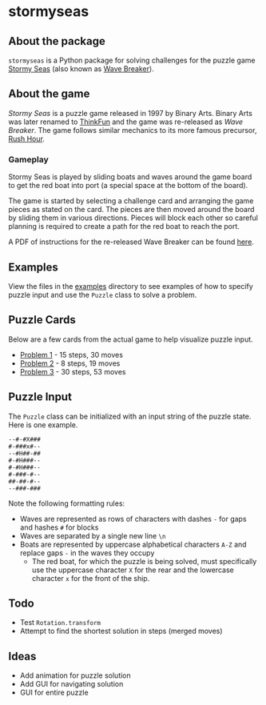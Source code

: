 # stormyseas

## About the package
`stormyseas` is a Python package for solving challenges for the puzzle game [Stormy Seas](http://www.geekyhobbies.com/stormy-seas-seafaring-puzzle-game-review-puzzled/) (also known as [Wave Breaker](https://www.amazon.com/dp/B01MQKC6X7)).

## About the game
_Stormy Seas_ is a puzzle game released in 1997 by Binary Arts. Binary Arts was later renamed to [ThinkFun](https://www.thinkfun.com/press/binary-arts-changes-name-thinkfun/) and the game was re-released as _Wave Breaker_. The game follows similar mechanics to its more famous precursor, [Rush Hour](https://en.wikipedia.org/wiki/Rush_Hour_(puzzle)).

### Gameplay
Stormy Seas is played by sliding boats and waves around the game board to get the red boat into port (a special space at the bottom of the board).

The game is started by selecting a challenge card and arranging the game pieces as stated on the card. The pieces are then moved around the board by sliding them in various directions. Pieces will block each other so careful planning is required to create a path for the red boat to reach the port.

A PDF of instructions for the re-released Wave Breaker can be found [here](https://www.thinkfun.com/wp-content/uploads/2016/10/ALLWave-6602-Instructions.pdf).

## Examples
View the files in the [examples](examples) directory to see examples of how to specify puzzle input and use the `Puzzle` class to solve a problem.

## Puzzle Cards
Below are a few cards from the actual game to help visualize puzzle input.
* [Problem 1](https://user-images.githubusercontent.com/1920621/80294652-ca4a3280-8738-11ea-9fda-6aa1ea3460f6.jpg) - 15 steps, 30 moves
* [Problem 2](https://user-images.githubusercontent.com/1920621/80294654-cc13f600-8738-11ea-9160-b67fae22b393.jpg) - 8 steps, 19 moves
* [Problem 3](https://user-images.githubusercontent.com/1920621/80294655-ccac8c80-8738-11ea-80eb-d5895066de72.jpg) - 30 steps, 53 moves

## Puzzle Input
The `Puzzle` class can be initialized with an input string of the puzzle state. Here is one example.
```
--#-#X###
#-###x#--
--#H##-##
#-#H###--
#-#H###--
#-###-#--
##-##-#--
--###-###
```
Note the following formatting rules:
* Waves are represented as rows of characters with dashes `-` for gaps and hashes `#` for blocks
* Waves are separated by a single new line `\n`
* Boats are represented by uppercase alphabetical characters `A-Z` and replace gaps `-` in the waves they occupy
  * The red boat, for which the puzzle is being solved, must specifically use the uppercase character `X` for the rear and the lowercase character `x` for the front of the ship.

## Todo
* Test `Rotation.transform`
* Attempt to find the shortest solution in steps (merged moves)

## Ideas
* Add animation for puzzle solution
* Add GUI for navigating solution
* GUI for entire puzzle

